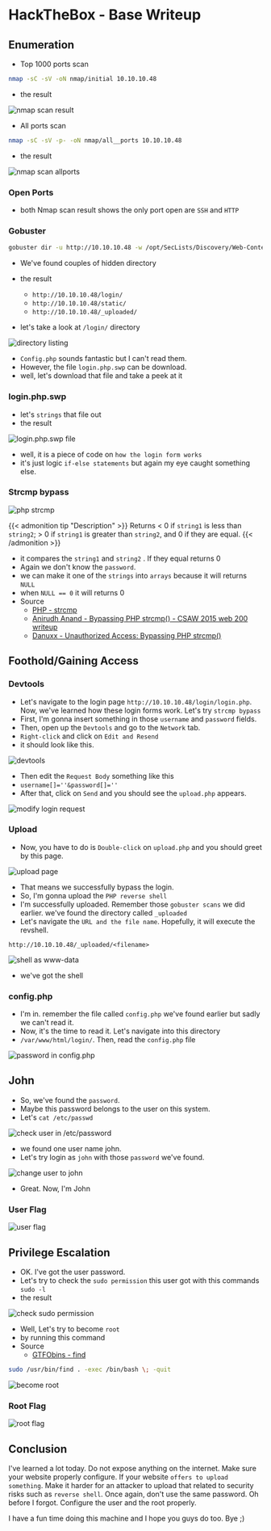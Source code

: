 # HackTheBox - Base Writeup


## Enumeration

- Top 1000 ports scan

```bash
nmap -sC -sV -oN nmap/initial 10.10.10.48
```

- the result

![nmap scan result](1000.png "nmap scan result")

- All ports scan

```bash
nmap -sC -sV -p- -oN nmap/all__ports 10.10.10.48
```

- the result

![nmap scan allports](all_port.png "nmap scan allports")

### Open Ports
- both Nmap scan result shows the only port open are `SSH` and `HTTP`

### Gobuster

```bash
gobuster dir -u http://10.10.10.48 -w /opt/SecLists/Discovery/Web-Content/raft-small-words.txt -x php.html -o Rgobuster
```

- We've found couples of hidden directory
- the result
	- `http://10.10.10.48/login/`
	- `http://10.10.10.48/static/`
	- `http://10.10.10.48/_uploaded/`

- let's take a look at `/login/` directory

![directory listing](index.png "directory listing")

- `Config.php` sounds fantastic but I can't read them.
- However, the file `login.php.swp` can be download.
- well, let's download that file and take a peek at it

### login.php.swp

- let's `strings` that file out
- the result

![login.php.swp file](swp.png "login.php.swp file")

- well, it is a piece of code on `how the login form works`
- it's just logic `if-else statements` but again my eye caught something else.

### Strcmp bypass
![php strcmp](strcmp.png "php strcmp")

{{< admonition tip "Description" >}}
Returns < 0 if `string1` is less than `string2`; > 0 if `string1` is greater than `string2`, and 0 if they are equal.
{{< /admonition >}}

- it compares the `string1` and `string2` . If they equal returns 0
- Again we don't know the `password`. 
- we can make it one of the `strings` into `arrays` because it will returns `NULL`
- when `NULL == 0` it will returns 0
- Source
	- [PHP - strcmp](https://www.php.net/manual/en/function.strcmp.php)
	- [Anirudh Anand - Bypassing PHP strcmp() - CSAW 2015 web 200 writeup](https://blog.0daylabs.com/2015/09/21/csaw-web-200-write-up/)
	- [Danuxx - Unauthorized Access: Bypassing PHP strcmp()](https://danuxx.blogspot.com/2013/03/unauthorized-access-bypassing-php-strcmp.html)

## Foothold/Gaining Access

### Devtools
- Let's navigate to the login page `http://10.10.10.48/login/login.php`. Now, we've learned how these login forms work. Let's try `strcmp bypass`
- First, I'm gonna insert something in those `username` and `password` fields.
- Then, open up the `Devtools` and go to the `Network` tab. 
- `Right-click` and click on `Edit and Resend`
- it should look like this.

![devtools](dev-1.png "devtools")

- Then edit the `Request Body` something like this
- `username[]=''&password[]=''`
- After that, click on `Send` and you should see the `upload.php` appears.

![modify login request](dev-2.png "modify login request")

### Upload
- Now, you have to do is `Double-click` on `upload.php` and you should greet by this page.

![upload page](upload.png "upload page")

- That means we successfully bypass the login.
- So, I'm gonna upload the `PHP reverse shell`
- I'm successfully uploaded. Remember those `gobuster scans` we did earlier. we've found the directory called `_uploaded`
- Let's navigate the `URL and the file name`. Hopefully, it will execute the revshell.

`http://10.10.10.48/_uploaded/<filename>`

![shell as www-data](shell.png "shell as www-data")
- we've got the shell

### config.php
- I'm in. remember the file called `config.php` we've found earlier but sadly we can't read it.
- Now, it's the time to read it. Let's navigate into this directory
- `/var/www/html/login/`. Then, read the `config.php` file

![password in config.php](pass.png "password in config.php")

## John
- So, we've found the `password`.
- Maybe this password belongs to the user on this system.
- Let's `cat /etc/passwd`

![check user in /etc/password](john.png "check user in /etc/password")

- we found one user name john.
- Let's try login as `john` with those `password` we've found.

![change user to john](john-cena.png "change user to john")

- Great. Now, I'm John

### User Flag

![user flag](user.png "user flag")

## Privilege Escalation

- OK. I've got the user password. 
- Let's try to check the `sudo permission` this user got with this commands `sudo -l`
- the result

![check sudo permission](find.png "check sudo permission")

- Well, Let's try to become `root`
- by running this command
- Source
	- [GTFObins - find](https://gtfobins.github.io/gtfobins/find/#sudo)

```bash
sudo /usr/bin/find . -exec /bin/bash \; -quit
```

![become root](haha.png "become root")

### Root Flag
![root flag](root.png "root flag")

## Conclusion
I've learned a lot today. Do not expose anything on the internet. Make sure your website properly configure. If your website `offers to upload something`. Make it harder for an attacker to upload that related to security risks such as `reverse shell`. Once again, don't use the same password. Oh before I forgot. Configure the user and the root properly.

I have a fun time doing this machine and I hope you guys do too. Bye ;)

